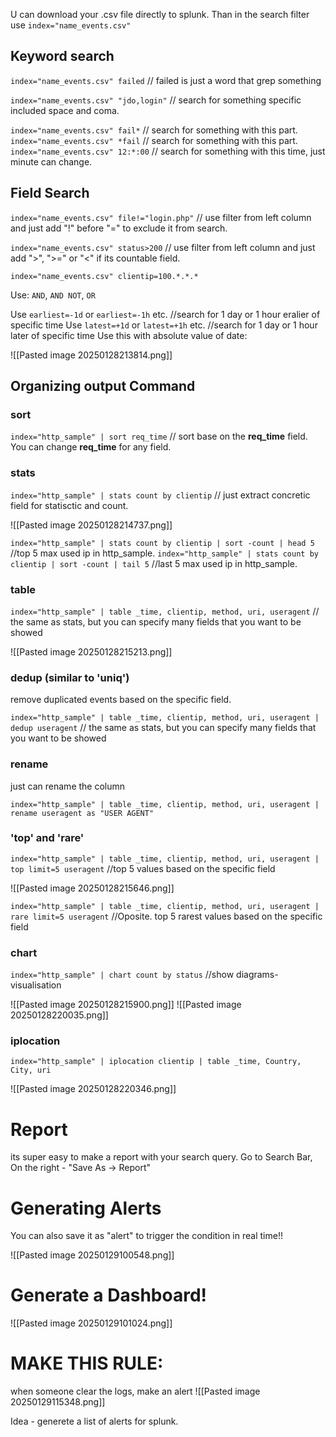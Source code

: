 U can download your .csv file directly to splunk. Than in the search filter use `index="name_events.csv"`

## Keyword search

`index="name_events.csv" failed` // failed is just a word that grep something

`index="name_events.csv" "jdo,login"` // search for something specific included space and coma.

`index="name_events.csv" fail*` // search for something with this part.
`index="name_events.csv" *fail` // search for something with this part.
`index="name_events.csv" 12:*:00` // search for something with this time, just minute can change.

## Field Search

`index="name_events.csv" file!="login.php"` // use filter from left column and just add "!" before "=" to exclude it from search.

`index="name_events.csv" status>200` // use filter from left column and just add ">", ">=" or "<" if its countable field.

`index="name_events.csv" clientip=100.*.*.*`

Use: `AND`, `AND NOT`, `OR`

Use `earliest=-1d` or `earliest=-1h` etc. //search for 1 day or 1 hour eralier of specific time
Use `latest=+1d` or `latest=+1h` etc. //search for 1 day or 1 hour later of specific time
Use this with absolute value of date:

![[Pasted image 20250128213814.png]]

## Organizing output Command

### sort

`index="http_sample" | sort req_time` // sort base on the **req_time** field. You can change **req_time** for any field.

### stats 

`index="http_sample" | stats count by clientip` // just extract concretic field for statisctic and count.

![[Pasted image 20250128214737.png]]

`index="http_sample" | stats count by clientip | sort -count | head 5` //top 5 max used ip in http_sample.
`index="http_sample" | stats count by clientip | sort -count | tail 5` //last 5 max used ip in http_sample.

### table

`index="http_sample" | table _time, clientip, method, uri, useragent` // the same as stats, but you can specify many fields that you want to be showed

![[Pasted image 20250128215213.png]]

### dedup (similar to 'uniq')

remove duplicated events based on the specific field.

`index="http_sample" | table _time, clientip, method, uri, useragent | dedup useragent` // the same as stats, but you can specify many fields that you want to be showed

### rename

just can rename the column

`index="http_sample" | table _time, clientip, method, uri, useragent | rename useragent as "USER AGENT"`

### 'top' and 'rare'

`index="http_sample" | table _time, clientip, method, uri, useragent | top limit=5 useragent` //top 5 values based on the specific field

![[Pasted image 20250128215646.png]]

`index="http_sample" | table _time, clientip, method, uri, useragent | rare limit=5 useragent` //Oposite. top 5 rarest values based on the specific field

### chart

`index="http_sample" | chart count by status` //show diagrams-visualisation

![[Pasted image 20250128215900.png]]
![[Pasted image 20250128220035.png]]

### iplocation

`index="http_sample" | iplocation clientip | table _time, Country, City, uri`

![[Pasted image 20250128220346.png]]

# Report

its super easy to make a report with your search query. Go to Search Bar, On the right - "Save As -> Report"

# Generating Alerts

You can also save it as "alert" to trigger the condition in real time!!

![[Pasted image 20250129100548.png]]

# Generate a Dashboard!

![[Pasted image 20250129101024.png]]

# MAKE THIS RULE:

when someone clear the logs, make an alert
![[Pasted image 20250129115348.png]]

Idea - generete a list of alerts for splunk.